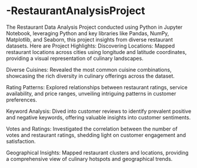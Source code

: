 # -RestaurantAnalysisProject
The Restaurant Data Analysis Project conducted using Python in Jupyter Notebook, leveraging Python and key libraries like Pandas, NumPy, Matplotlib, and Seaborn, this project insights from diverse restaurant datasets. Here are Project Highlights: Discovering Locations: Mapped restaurant locations across cities using longitude and latitude coordinates, providing a visual representation of culinary landscapes. 

Diverse Cuisines: Revealed the most common cuisine combinations, showcasing the rich diversity in culinary offerings across the dataset. 

Rating Patterns: Explored relationships between restaurant ratings, service availability, and price ranges, unveiling intriguing patterns in customer preferences. 

Keyword Analysis: Dived into customer reviews to identify prevalent positive and negative keywords, offering valuable insights into customer sentiments. 

Votes and Ratings: Investigated the correlation between the number of votes and restaurant ratings, shedding light on customer engagement and satisfaction. 

Geographical Insights: Mapped restaurant clusters and locations, providing a comprehensive view of culinary hotspots and geographical trends. 
